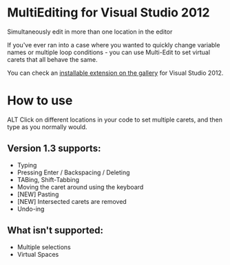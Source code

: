 MultiEditing for Visual Studio 2012
===================================
Simultaneously edit in more than one location in the editor

If you've ever ran into a case where you wanted to quickly change variable names or multiple loop conditions - you can use Multi-Edit to set virtual carets that all behave the same.

You can check an [installable extension on the gallery](http://visualstudiogallery.msdn.microsoft.com/2beb9705-b568-45d1-8550-751e181e3aef) for Visual Studio 2012.

How to use
===========
ALT Click on different locations in your code to set multiple carets, and then type as you normally would.

Version 1.3 supports:
---------------------
* Typing
* Pressing Enter / Backspacing / Deleting
* TABing, Shift-Tabbing
* Moving the caret around using the keyboard
* [NEW] Pasting
* [NEW] Intersected carets are removed
* Undo-ing
  
What isn't supported:
---------------------
* Multiple selections
* Virtual Spaces
